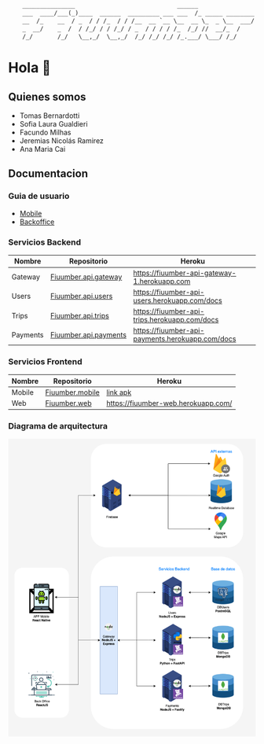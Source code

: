         _______________                             ______
        ___  ____/___(_)____  ______  _________ ___ ___  /_ _____ ________
        __  /_    __  / _  / / /_  / / /__  __ `__ \__  __ \_  _ \__  ___/
        _  __/    _  /  / /_/ / / /_/ / _  / / / / /_  /_/ //  __/_  /
        /_/       /_/   \__,_/  \__,_/  /_/ /_/ /_/ /_.___/ \___/ /_/


# Hola 👋

## Quienes somos

- Tomas Bernardotti
- Sofia Laura Gualdieri
- Facundo Milhas
- Jeremias Nicolás Ramirez
- Ana Maria Cai

## Documentacion

### Guia de usuario

- [Mobile](https://taller2-fiuumber.github.io/Fiuumber.userguide.mobile/)
- [Backoffice](https://taller2-fiuumber.github.io/Fiuumber.userguide.backoffice/)


### Servicios Backend

| Nombre   | Repositorio                                                                        | Heroku                                           |
|----------|------------------------------------------------------------------------------------|--------------------------------------------------|
| Gateway  | [Fiuumber.api.gateway](https://github.com/Taller2-Fiuumber/Fiuumber.api.gateway)   | https://fiuumber-api-gateway-1.herokuapp.com     |
| Users    | [Fiuumber.api.users](https://github.com/Taller2-Fiuumber/Fiuumber.api.users)       | https://fiuumber-api-users.herokuapp.com/docs    |
| Trips    | [Fiuumber.api.trips](https://github.com/Taller2-Fiuumber/Fiuumber.api.trips)       | https://fiuumber-api-trips.herokuapp.com/docs    |
| Payments | [Fiuumber.api.payments](https://github.com/Taller2-Fiuumber/Fiuumber.api.payments) | https://fiuumber-api-payments.herokuapp.com/docs |

### Servicios Frontend

| Nombre   | Repositorio                                                                        | Heroku                                                                                              |
|----------|------------------------------------------------------------------------------------|-----------------------------------------------------------------------------------------------------|
| Mobile   | [Fiuumber.mobile](https://github.com/Taller2-Fiuumber/Fiuumber.mobile)             | [link apk](https://drive.google.com/drive/folders/1XRKNWQXpM1wJUi7z1FuIM4kowWHaLsN4?usp=share_link) |
| Web      | [Fiuumber.web](https://github.com/Taller2-Fiuumber/Fiuumber.web)                   | https://fiuumber-web.herokuapp.com/                                                                 |

### Diagrama de arquitectura

![diagrama-de-arquitectura](diagrama-de-arquitectura.png)

